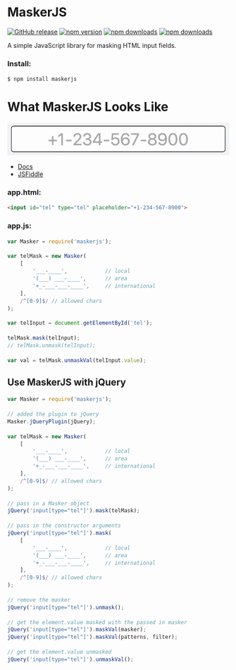 # MaskerJS

[![GitHub release](https://img.shields.io/github/release/Mike96angelo/Masker.svg?maxAge=21600)](https://github.com/Mike96Angelo/Masker/releases)
[![npm version](https://img.shields.io/npm/v/maskerjs.svg?maxAge=21600)](https://www.npmjs.com/package/maskerjs)
[![npm downloads](https://img.shields.io/npm/dm/maskerjs.svg?maxAge=604800)](https://npm-stat.com/charts.html?package=maskerjs&from=2017-01-28)
[![npm downloads](https://img.shields.io/npm/dt/maskerjs.svg?maxAge=604800)](https://npm-stat.com/charts.html?package=maskerjs&from=2017-01-28)

A simple JavaScript library for masking HTML input fields.

### Install:
```
$ npm install maskerjs
```
# What MaskerJS Looks Like

![maskerjs gif](MaskerJS.gif)

* [Docs](docs/maskerjs.md)
* [JSFiddle](https://jsfiddle.net/fypyk2jp/4/)

### app.html:

```html
<input id="tel" type="tel" placeholder="+1-234-567-8900">
```

### app.js:

```JavaScript
var Masker = require('maskerjs');

var telMask = new Masker(
    [
        '___-____',            // local
        '(___) ___-____',      // area
        '+_-___-___-____',     // international
    ],
    /^[0-9]$/ // allowed chars
);

var telInput = document.getElementById('tel');

telMask.mask(telInput);
// telMask.unmask(telInput);

var val = telMask.unmaskVal(telInput.value);

```

## Use MaskerJS with jQuery

```JavaScript
var Masker = require('maskerjs');

// added the plugin to jQuery
Masker.jQueryPlugin(jQuery);

var telMask = new Masker(
    [
        '___-____',            // local
        '(___) ___-____',      // area
        '+_-___-___-____',     // international
    ],
    /^[0-9]$/ // allowed chars
);

// pass in a Masker object
jQuery('input[type="tel"]').mask(telMask);

// pass in the constructor arguments
jQuery('input[type="tel"]').mask(
    [
        '___-____',            // local
        '(___) ___-____',      // area
        '+_-___-___-____',     // international
    ],
    /^[0-9]$/ // allowed chars
);

// remove the masker
jQuery('input[type="tel"]').unmask();

// get the element.value masked with the passed in masker
jQuery('input[type="tel"]').maskVal(masker);
jQuery('input[type="tel"]').maskVal(patterns, filter);

// get the element.value unmasked
jQuery('input[type="tel"]').unmaskVal();
```
